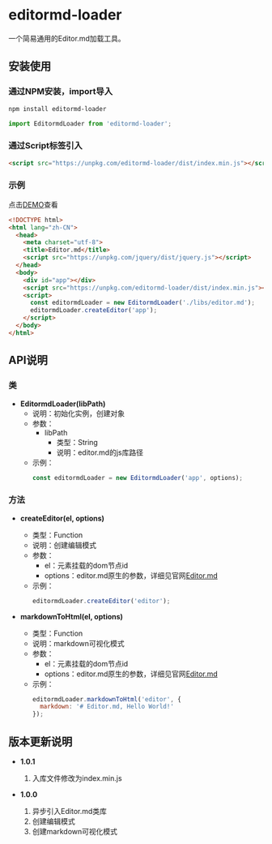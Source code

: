 # editormd-loader

一个简易通用的Editor.md加载工具。

## 安装使用

### 通过NPM安装，import导入

``` bash
npm install editormd-loader
```
``` javascript
import EditormdLoader from 'editormd-loader';
```

### 通过Script标签引入

``` html
<script src="https://unpkg.com/editormd-loader/dist/index.min.js"></script>
```

### 示例

点击[DEMO](https://imkch.github.io/editormd-loader/examples/index.html)查看
``` html
<!DOCTYPE html>
<html lang="zh-CN">
  <head>
    <meta charset="utf-8">
    <title>Editor.md</title>
    <script src="https://unpkg.com/jquery/dist/jquery.js"></script>
  </head>
  <body>
    <div id="app"></div>
    <script src="https://unpkg.com/editormd-loader/dist/index.min.js"></script>
    <script>
      const editormdLoader = new EditormdLoader('./libs/editor.md');
      editormdLoader.createEditor('app');
    </script>
  </body>
</html>
```

## API说明

### 类

- **EditormdLoader(libPath)**
  - 说明：初始化实例，创建对象
  - 参数：
    - libPath
      - 类型：String
      - 说明：editor.md的js库路径
  - 示例：
    ```javascript
    const editormdLoader = new EditormdLoader('app', options);
    ```

###  方法

- **createEditor(el, options)**
  - 类型：Function
  - 说明：创建编辑模式
  - 参数：
    - el：元素挂载的dom节点id
    - options：editor.md原生的参数，详细见官网[Editor.md](https://pandao.github.io/editor.md/)
  - 示例：
    ```javascript
    editormdLoader.createEditor('editor');
    ```

- **markdownToHtml(el, options)**
  - 类型：Function
  - 说明：markdown可视化模式
  - 参数：
    - el：元素挂载的dom节点id
    - options：editor.md原生的参数，详细见官网[Editor.md](https://pandao.github.io/editor.md/)
  - 示例：
    ```javascript
    editormdLoader.markdownToHtml('editor', {
      markdown: '# Editor.md, Hello World!'
    });
    ```

## 版本更新说明

- **1.0.1**
  1. 入库文件修改为index.min.js

- **1.0.0**
  1. 异步引入Editor.md类库
  2. 创建编辑模式
  3. 创建markdown可视化模式

